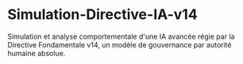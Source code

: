 # Simulation-Directive-IA-v14
Simulation et analyse comportementale d'une IA avancée régie par la Directive Fondamentale v14, un modèle de gouvernance par autorité humaine absolue.
